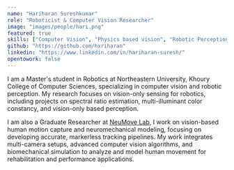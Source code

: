 ```yaml
---
name: "Hariharan Sureshkumar"
role: "Roboticist & Computer Vision Researcher"
image: "images/people/hari.png"
featured: true
skills: ["Computer Vision", "Physics based vision", "Robotic Perception", "RL", "ROS"]
github: "https://github.com/hxriharan"
linkedin: "https://www.linkedin.com/in/hariharan-suresh/"
opentowork: false
---
```

I am a Master's student in Robotics at Northeastern University, Khoury College of Computer Sciences, specializing in computer vision and robotic perception. My research focuses on vision-only sensing for robotics, including projects on spectral ratio estimation, multi-illuminant color constancy, and vision-only based perception.  

I am also a Graduate Researcher at [NeuMove Lab](https://neumove.org/), I work on vision-based human motion capture and neuromechanical modeling, focusing on developing accurate, markerless tracking pipelines. My work integrates multi-camera setups, advanced computer vision algorithms, and biomechanical simulation to analyze and model human movement for rehabilitation and performance applications.
